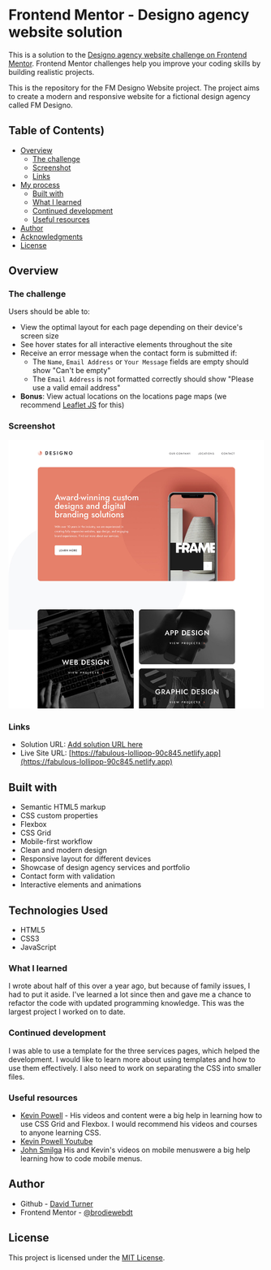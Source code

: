 # Frontend Mentor - Designo agency website solution

This is a solution to the [Designo agency website challenge on Frontend Mentor](https://www.frontendmentor.io/challenges/designo-multipage-website-G48K6rfUT). Frontend Mentor challenges help you improve your coding skills by building realistic projects.

This is the repository for the FM Designo Website project. The project aims to create a modern and responsive website for a fictional design agency called FM Designo.

## Table of Contents)

- [Overview](#overview)
  - [The challenge](#the-challenge)
  - [Screenshot](#screenshot)
  - [Links](#links)
- [My process](#my-process)
  - [Built with](#built-with)
  - [What I learned](#what-i-learned)
  - [Continued development](#continued-development)
  - [Useful resources](#useful-resources)
- [Author](#author)
- [Acknowledgments](#acknowledgments)
- [License](#license)

## Overview

### The challenge

Users should be able to:

- View the optimal layout for each page depending on their device's screen size
- See hover states for all interactive elements throughout the site
- Receive an error message when the contact form is submitted if:
  - The `Name`, `Email Address` or `Your Message` fields are empty should show "Can't be empty"
  - The `Email Address` is not formatted correctly should show "Please use a valid email address"
- **Bonus**: View actual locations on the locations page maps (we recommend [Leaflet JS](https://leafletjs.com/) for this)

### Screenshot

![](desktop-home.jpg)

### Links

- Solution URL: [Add solution URL here](https://your-solution-url.com)
- Live Site URL: [https://fabulous-lollipop-90c845.netlify.app](https://fabulous-lollipop-90c845.netlify.app)

## Built with

- Semantic HTML5 markup
- CSS custom properties
- Flexbox
- CSS Grid
- Mobile-first workflow
- Clean and modern design
- Responsive layout for different devices
- Showcase of design agency services and portfolio
- Contact form with validation
- Interactive elements and animations

## Technologies Used

- HTML5
- CSS3
- JavaScript

### What I learned

I wrote about half of this over a year ago, but because of family issues, I had to put it aside. I've learned a lot since then and gave me a chance to refactor the code with updated programming knowledge. This was the largest project I worked on to date.

### Continued development

I was able to use a template for the three services pages, which helped the development. I would like to learn more about using templates and how to use them effectively. I also need to work on separating the CSS into smaller files.

### Useful resources

- [Kevin Powell](https://www.kevinpowell.co/) - His videos and content were a big help in learning how to use CSS Grid and Flexbox. I would recommend his videos and courses to anyone learning CSS.
- [Kevin Powell Youtube](https://www.youtube.com/@KevinPowell)
- [John Smilga](https://johnsmilga.com/) His and Kevin's videos on mobile menuswere a big help learning how to code mobile menus.

## Author

- Github - [David Turner](https://github.com/brodiewebdt)
- Frontend Mentor - [@brodiewebdt](https://www.frontendmentor.io/profile/brodiewebdt)

## License

This project is licensed under the [MIT License](LICENSE).

